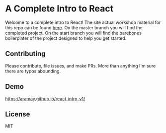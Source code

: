 # A Complete Intro to React

Welcome to a complete intro to React! The site actual workshop material for this repo can be found [here][gh-page]. On the master branch you will find the completed project. On the start branch you will find the barebones boilerplater of the project designed to help you get started.

## Contributing

Please contribute, file issues, and make PRs. More than anything I'm sure there are typos abounding.

## Demo

https://aramay.github.io/react-intro-v1/

## License

MIT

[gh-page]: http://btholt.github.io/complete-intro-to-react/
